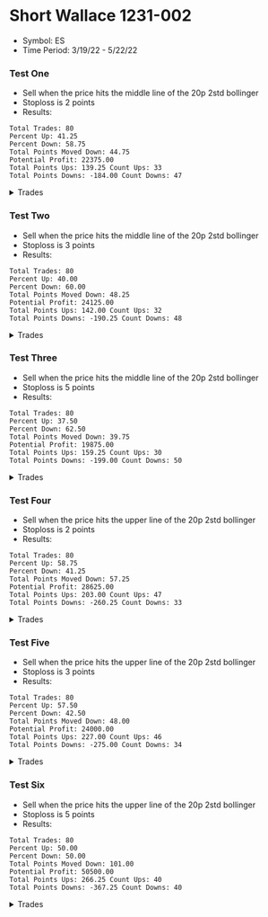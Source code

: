# Short Wallace 1231-002
* Symbol: ES
* Time Period: 3/19/22 - 5/22/22


### Test One
* Sell when the price hits the middle line of the 20p 2std bollinger
* Stoploss is 2 points
* Results:
```
Total Trades: 80
Percent Up: 41.25
Percent Down: 58.75
Total Points Moved Down: 44.75
Potential Profit: 22375.00
Total Points Ups: 139.25 Count Ups: 33
Total Points Downs: -184.00 Count Downs: 47
```

<details><summary>Trades</summary>

<code>In: 2022-03-21 07:44:00		Out: 2022-03-21 07:48:00		Total Move Down: -4.50</code> <br />
<code>In: 2022-03-21 11:26:00		Out: 2022-03-21 11:29:00		Total Move Down: -2.00</code> <br />
<code>In: 2022-03-21 11:49:00		Out: 2022-03-21 11:51:00		Total Move Down: -1.00</code> <br />
<code>In: 2022-03-22 07:23:00		Out: 2022-03-22 07:25:00		Total Move Down: -3.00</code> <br />
<code>In: 2022-03-23 08:24:00		Out: 2022-03-23 08:27:00		Total Move Down: 0.25</code> <br />
<code>In: 2022-03-23 09:05:00		Out: 2022-03-23 09:07:00		Total Move Down: 4.75</code> <br />
<code>In: 2022-03-23 11:52:00		Out: 2022-03-23 11:57:00		Total Move Down: 4.75</code> <br />
<code>In: 2022-03-24 07:38:00		Out: 2022-03-24 07:45:00		Total Move Down: -6.50</code> <br />
<code>In: 2022-03-25 10:22:00		Out: 2022-03-25 10:24:00		Total Move Down: 3.75</code> <br />
<code>In: 2022-03-25 11:34:00		Out: 2022-03-25 11:41:00		Total Move Down: 2.25</code> <br />
<code>In: 2022-03-28 11:13:00		Out: 2022-03-28 11:20:00		Total Move Down: 1.50</code> <br />
<code>In: 2022-03-29 08:52:00		Out: 2022-03-29 08:55:00		Total Move Down: -0.50</code> <br />
<code>In: 2022-03-29 08:53:00		Out: 2022-03-29 08:57:00		Total Move Down: 2.00</code> <br />
<code>In: 2022-03-30 09:42:00		Out: 2022-03-30 09:51:00		Total Move Down: 1.00</code> <br />
<code>In: 2022-03-30 11:06:00		Out: 2022-03-30 11:16:00		Total Move Down: 3.25</code> <br />
<code>In: 2022-03-31 07:38:00		Out: 2022-03-31 07:45:00		Total Move Down: -2.75</code> <br />
<code>In: 2022-03-31 07:39:00		Out: 2022-03-31 07:45:00		Total Move Down: -2.75</code> <br />
<code>In: 2022-03-31 08:45:00		Out: 2022-03-31 08:49:00		Total Move Down: 1.00</code> <br />
<code>In: 2022-03-31 10:54:00		Out: 2022-03-31 10:59:00		Total Move Down: 2.75</code> <br />
<code>In: 2022-03-31 12:05:00		Out: 2022-03-31 12:07:00		Total Move Down: -1.50</code> <br />
<code>In: 2022-04-01 11:08:00		Out: 2022-04-01 11:16:00		Total Move Down: -1.50</code> <br />
<code>In: 2022-04-04 09:34:00		Out: 2022-04-04 09:37:00		Total Move Down: 1.25</code> <br />
<code>In: 2022-04-04 11:57:00		Out: 2022-04-04 12:00:00		Total Move Down: 1.00</code> <br />
<code>In: 2022-04-05 08:37:00		Out: 2022-04-05 08:39:00		Total Move Down: 1.75</code> <br />
<code>In: 2022-04-06 08:26:00		Out: 2022-04-06 08:33:00		Total Move Down: 3.25</code> <br />
<code>In: 2022-04-06 10:26:00		Out: 2022-04-06 10:34:00		Total Move Down: -4.25</code> <br />
<code>In: 2022-04-06 11:06:00		Out: 2022-04-06 11:08:00		Total Move Down: 8.25</code> <br />
<code>In: 2022-04-07 09:13:00		Out: 2022-04-07 09:18:00		Total Move Down: 1.75</code> <br />
<code>In: 2022-04-07 11:29:00		Out: 2022-04-07 11:31:00		Total Move Down: -1.50</code> <br />
<code>In: 2022-04-08 07:11:00		Out: 2022-04-08 07:14:00		Total Move Down: 1.00</code> <br />
<code>In: 2022-04-08 12:20:00		Out: 2022-04-08 12:23:00		Total Move Down: 1.50</code> <br />
<code>In: 2022-04-13 10:15:00		Out: 2022-04-13 10:26:00		Total Move Down: 3.00</code> <br />
<code>In: 2022-04-18 10:14:00		Out: 2022-04-18 10:18:00		Total Move Down: 5.75</code> <br />
<code>In: 2022-04-18 10:59:00		Out: 2022-04-18 11:02:00		Total Move Down: -1.50</code> <br />
<code>In: 2022-04-19 08:18:00		Out: 2022-04-19 08:20:00		Total Move Down: 0.75</code> <br />
<code>In: 2022-04-19 08:27:00		Out: 2022-04-19 08:33:00		Total Move Down: 1.75</code> <br />
<code>In: 2022-04-19 12:03:00		Out: 2022-04-19 12:09:00		Total Move Down: -4.75</code> <br />
<code>In: 2022-04-20 07:58:00		Out: 2022-04-20 08:01:00		Total Move Down: 6.50</code> <br />
<code>In: 2022-04-21 11:39:00		Out: 2022-04-21 11:41:00		Total Move Down: 2.75</code> <br />
<code>In: 2022-04-21 12:27:00		Out: 2022-04-21 12:30:00		Total Move Down: -6.50</code> <br />
<code>In: 2022-04-22 09:28:00		Out: 2022-04-22 09:32:00		Total Move Down: -4.50</code> <br />
<code>In: 2022-04-25 08:28:00		Out: 2022-04-25 08:30:00		Total Move Down: 4.75</code> <br />
<code>In: 2022-04-25 09:28:00		Out: 2022-04-25 09:33:00		Total Move Down: -3.25</code> <br />
<code>In: 2022-04-25 09:53:00		Out: 2022-04-25 09:55:00		Total Move Down: 5.00</code> <br />
<code>In: 2022-04-25 11:12:00		Out: 2022-04-25 11:14:00		Total Move Down: -5.25</code> <br />
<code>In: 2022-04-26 08:25:00		Out: 2022-04-26 08:30:00		Total Move Down: 6.25</code> <br />
<code>In: 2022-04-26 10:02:00		Out: 2022-04-26 10:04:00		Total Move Down: 3.00</code> <br />
<code>In: 2022-04-26 11:18:00		Out: 2022-04-26 11:22:00		Total Move Down: -5.25</code> <br />
<code>In: 2022-04-27 09:46:00		Out: 2022-04-27 09:50:00		Total Move Down: 5.50</code> <br />
<code>In: 2022-04-28 10:42:00		Out: 2022-04-28 10:44:00		Total Move Down: -1.50</code> <br />
<code>In: 2022-04-28 12:26:00		Out: 2022-04-28 12:30:00		Total Move Down: 5.00</code> <br />
<code>In: 2022-04-28 12:27:00		Out: 2022-04-28 12:30:00		Total Move Down: 6.50</code> <br />
<code>In: 2022-04-29 10:06:00		Out: 2022-04-29 10:08:00		Total Move Down: 2.75</code> <br />
<code>In: 2022-05-02 08:39:00		Out: 2022-05-02 08:41:00		Total Move Down: -0.00</code> <br />
<code>In: 2022-05-03 08:36:00		Out: 2022-05-03 08:38:00		Total Move Down: 4.50</code> <br />
<code>In: 2022-05-03 10:04:00		Out: 2022-05-03 10:09:00		Total Move Down: -5.00</code> <br />
<code>In: 2022-05-03 11:39:00		Out: 2022-05-03 11:41:00		Total Move Down: 8.75</code> <br />
<code>In: 2022-05-03 11:40:00		Out: 2022-05-03 11:42:00		Total Move Down: 4.00</code> <br />
<code>In: 2022-05-05 08:35:00		Out: 2022-05-05 08:37:00		Total Move Down: -8.50</code> <br />
<code>In: 2022-05-05 11:22:00		Out: 2022-05-05 11:24:00		Total Move Down: 15.25</code> <br />
<code>In: 2022-05-05 11:53:00		Out: 2022-05-05 11:57:00		Total Move Down: 2.00</code> <br />
<code>In: 2022-05-09 10:33:00		Out: 2022-05-09 10:35:00		Total Move Down: 6.25</code> <br />
<code>In: 2022-05-09 11:21:00		Out: 2022-05-09 11:23:00		Total Move Down: 5.00</code> <br />
<code>In: 2022-05-09 11:50:00		Out: 2022-05-09 11:52:00		Total Move Down: -9.00</code> <br />
<code>In: 2022-05-10 08:42:00		Out: 2022-05-10 08:47:00		Total Move Down: 7.25</code> <br />
<code>In: 2022-05-10 08:43:00		Out: 2022-05-10 08:45:00		Total Move Down: 1.75</code> <br />
<code>In: 2022-05-10 11:47:00		Out: 2022-05-10 11:49:00		Total Move Down: -8.50</code> <br />
<code>In: 2022-05-11 11:07:00		Out: 2022-05-11 11:10:00		Total Move Down: 5.00</code> <br />
<code>In: 2022-05-11 11:21:00		Out: 2022-05-11 11:23:00		Total Move Down: -13.00</code> <br />
<code>In: 2022-05-11 11:28:00		Out: 2022-05-11 11:35:00		Total Move Down: -8.25</code> <br />
<code>In: 2022-05-11 11:47:00		Out: 2022-05-11 11:50:00		Total Move Down: 6.25</code> <br />
<code>In: 2022-05-12 12:07:00		Out: 2022-05-12 12:09:00		Total Move Down: -0.25</code> <br />
<code>In: 2022-05-16 07:15:00		Out: 2022-05-16 07:17:00		Total Move Down: -3.25</code> <br />
<code>In: 2022-05-16 08:42:00		Out: 2022-05-16 08:44:00		Total Move Down: -11.50</code> <br />
<code>In: 2022-05-16 09:38:00		Out: 2022-05-16 09:40:00		Total Move Down: 0.75</code> <br />
<code>In: 2022-05-17 09:49:00		Out: 2022-05-17 09:54:00		Total Move Down: 2.00</code> <br />
<code>In: 2022-05-17 11:11:00		Out: 2022-05-17 11:13:00		Total Move Down: 9.00</code> <br />
<code>In: 2022-05-17 12:24:00		Out: 2022-05-17 12:26:00		Total Move Down: -0.25</code> <br />
<code>In: 2022-05-19 07:58:00		Out: 2022-05-19 08:01:00		Total Move Down: -4.00</code> <br />
<code>In: 2022-05-19 11:41:00		Out: 2022-05-19 11:43:00		Total Move Down: -3.50</code> <br />


</details>

### Test Two
* Sell when the price hits the middle line of the 20p 2std bollinger
* Stoploss is 3 points
* Results:
```
Total Trades: 80
Percent Up: 40.00
Percent Down: 60.00
Total Points Moved Down: 48.25
Potential Profit: 24125.00
Total Points Ups: 142.00 Count Ups: 32
Total Points Downs: -190.25 Count Downs: 48
```

<details><summary>Trades</summary>

<code>In: 2022-03-21 07:44:00		Out: 2022-03-21 07:48:00		Total Move Down: -4.50</code> <br />
<code>In: 2022-03-21 11:26:00		Out: 2022-03-21 11:43:00		Total Move Down: -0.00</code> <br />
<code>In: 2022-03-21 11:49:00		Out: 2022-03-21 11:51:00		Total Move Down: -1.00</code> <br />
<code>In: 2022-03-22 07:23:00		Out: 2022-03-22 07:26:00		Total Move Down: -4.25</code> <br />
<code>In: 2022-03-23 08:24:00		Out: 2022-03-23 08:33:00		Total Move Down: 1.75</code> <br />
<code>In: 2022-03-23 09:05:00		Out: 2022-03-23 09:07:00		Total Move Down: 4.75</code> <br />
<code>In: 2022-03-23 11:52:00		Out: 2022-03-23 11:57:00		Total Move Down: 4.75</code> <br />
<code>In: 2022-03-24 07:38:00		Out: 2022-03-24 07:45:00		Total Move Down: -6.50</code> <br />
<code>In: 2022-03-25 10:22:00		Out: 2022-03-25 10:24:00		Total Move Down: 3.75</code> <br />
<code>In: 2022-03-25 11:34:00		Out: 2022-03-25 11:41:00		Total Move Down: 2.25</code> <br />
<code>In: 2022-03-28 11:13:00		Out: 2022-03-28 11:20:00		Total Move Down: 1.50</code> <br />
<code>In: 2022-03-29 08:52:00		Out: 2022-03-29 08:57:00		Total Move Down: 0.75</code> <br />
<code>In: 2022-03-29 08:53:00		Out: 2022-03-29 08:57:00		Total Move Down: 2.00</code> <br />
<code>In: 2022-03-30 09:42:00		Out: 2022-03-30 09:51:00		Total Move Down: 1.00</code> <br />
<code>In: 2022-03-30 11:06:00		Out: 2022-03-30 11:16:00		Total Move Down: 3.25</code> <br />
<code>In: 2022-03-31 07:38:00		Out: 2022-03-31 07:47:00		Total Move Down: -5.50</code> <br />
<code>In: 2022-03-31 07:39:00		Out: 2022-03-31 07:47:00		Total Move Down: -5.50</code> <br />
<code>In: 2022-03-31 08:45:00		Out: 2022-03-31 08:49:00		Total Move Down: 1.00</code> <br />
<code>In: 2022-03-31 10:54:00		Out: 2022-03-31 10:59:00		Total Move Down: 2.75</code> <br />
<code>In: 2022-03-31 12:05:00		Out: 2022-03-31 12:07:00		Total Move Down: -1.50</code> <br />
<code>In: 2022-04-01 11:08:00		Out: 2022-04-01 11:16:00		Total Move Down: -1.50</code> <br />
<code>In: 2022-04-04 09:34:00		Out: 2022-04-04 09:37:00		Total Move Down: 1.25</code> <br />
<code>In: 2022-04-04 11:57:00		Out: 2022-04-04 12:00:00		Total Move Down: 1.00</code> <br />
<code>In: 2022-04-05 08:37:00		Out: 2022-04-05 08:39:00		Total Move Down: 1.75</code> <br />
<code>In: 2022-04-06 08:26:00		Out: 2022-04-06 08:33:00		Total Move Down: 3.25</code> <br />
<code>In: 2022-04-06 10:26:00		Out: 2022-04-06 10:34:00		Total Move Down: -4.25</code> <br />
<code>In: 2022-04-06 11:06:00		Out: 2022-04-06 11:08:00		Total Move Down: 8.25</code> <br />
<code>In: 2022-04-07 09:13:00		Out: 2022-04-07 09:18:00		Total Move Down: 1.75</code> <br />
<code>In: 2022-04-07 11:29:00		Out: 2022-04-07 11:31:00		Total Move Down: -1.50</code> <br />
<code>In: 2022-04-08 07:11:00		Out: 2022-04-08 07:14:00		Total Move Down: 1.00</code> <br />
<code>In: 2022-04-08 12:20:00		Out: 2022-04-08 12:23:00		Total Move Down: 1.50</code> <br />
<code>In: 2022-04-13 10:15:00		Out: 2022-04-13 10:26:00		Total Move Down: 3.00</code> <br />
<code>In: 2022-04-18 10:14:00		Out: 2022-04-18 10:18:00		Total Move Down: 5.75</code> <br />
<code>In: 2022-04-18 10:59:00		Out: 2022-04-18 11:02:00		Total Move Down: -1.50</code> <br />
<code>In: 2022-04-19 08:18:00		Out: 2022-04-19 08:20:00		Total Move Down: 0.75</code> <br />
<code>In: 2022-04-19 08:27:00		Out: 2022-04-19 08:33:00		Total Move Down: 1.75</code> <br />
<code>In: 2022-04-19 12:03:00		Out: 2022-04-19 12:09:00		Total Move Down: -4.75</code> <br />
<code>In: 2022-04-20 07:58:00		Out: 2022-04-20 08:01:00		Total Move Down: 6.50</code> <br />
<code>In: 2022-04-21 11:39:00		Out: 2022-04-21 11:41:00		Total Move Down: 2.75</code> <br />
<code>In: 2022-04-21 12:27:00		Out: 2022-04-21 12:30:00		Total Move Down: -6.50</code> <br />
<code>In: 2022-04-22 09:28:00		Out: 2022-04-22 09:32:00		Total Move Down: -4.50</code> <br />
<code>In: 2022-04-25 08:28:00		Out: 2022-04-25 08:30:00		Total Move Down: 4.75</code> <br />
<code>In: 2022-04-25 09:28:00		Out: 2022-04-25 09:33:00		Total Move Down: -3.25</code> <br />
<code>In: 2022-04-25 09:53:00		Out: 2022-04-25 09:55:00		Total Move Down: 5.00</code> <br />
<code>In: 2022-04-25 11:12:00		Out: 2022-04-25 11:14:00		Total Move Down: -5.25</code> <br />
<code>In: 2022-04-26 08:25:00		Out: 2022-04-26 08:30:00		Total Move Down: 6.25</code> <br />
<code>In: 2022-04-26 10:02:00		Out: 2022-04-26 10:04:00		Total Move Down: 3.00</code> <br />
<code>In: 2022-04-26 11:18:00		Out: 2022-04-26 11:22:00		Total Move Down: -5.25</code> <br />
<code>In: 2022-04-27 09:46:00		Out: 2022-04-27 09:50:00		Total Move Down: 5.50</code> <br />
<code>In: 2022-04-28 10:42:00		Out: 2022-04-28 10:44:00		Total Move Down: -1.50</code> <br />
<code>In: 2022-04-28 12:26:00		Out: 2022-04-28 12:30:00		Total Move Down: 5.00</code> <br />
<code>In: 2022-04-28 12:27:00		Out: 2022-04-28 12:30:00		Total Move Down: 6.50</code> <br />
<code>In: 2022-04-29 10:06:00		Out: 2022-04-29 10:08:00		Total Move Down: 2.75</code> <br />
<code>In: 2022-05-02 08:39:00		Out: 2022-05-02 08:41:00		Total Move Down: -0.00</code> <br />
<code>In: 2022-05-03 08:36:00		Out: 2022-05-03 08:38:00		Total Move Down: 4.50</code> <br />
<code>In: 2022-05-03 10:04:00		Out: 2022-05-03 10:09:00		Total Move Down: -5.00</code> <br />
<code>In: 2022-05-03 11:39:00		Out: 2022-05-03 11:41:00		Total Move Down: 8.75</code> <br />
<code>In: 2022-05-03 11:40:00		Out: 2022-05-03 11:42:00		Total Move Down: 4.00</code> <br />
<code>In: 2022-05-05 08:35:00		Out: 2022-05-05 08:37:00		Total Move Down: -8.50</code> <br />
<code>In: 2022-05-05 11:22:00		Out: 2022-05-05 11:24:00		Total Move Down: 15.25</code> <br />
<code>In: 2022-05-05 11:53:00		Out: 2022-05-05 11:57:00		Total Move Down: 2.00</code> <br />
<code>In: 2022-05-09 10:33:00		Out: 2022-05-09 10:35:00		Total Move Down: 6.25</code> <br />
<code>In: 2022-05-09 11:21:00		Out: 2022-05-09 11:23:00		Total Move Down: 5.00</code> <br />
<code>In: 2022-05-09 11:50:00		Out: 2022-05-09 11:52:00		Total Move Down: -9.00</code> <br />
<code>In: 2022-05-10 08:42:00		Out: 2022-05-10 08:47:00		Total Move Down: 7.25</code> <br />
<code>In: 2022-05-10 08:43:00		Out: 2022-05-10 08:47:00		Total Move Down: 5.75</code> <br />
<code>In: 2022-05-10 11:47:00		Out: 2022-05-10 11:49:00		Total Move Down: -8.50</code> <br />
<code>In: 2022-05-11 11:07:00		Out: 2022-05-11 11:10:00		Total Move Down: 5.00</code> <br />
<code>In: 2022-05-11 11:21:00		Out: 2022-05-11 11:23:00		Total Move Down: -13.00</code> <br />
<code>In: 2022-05-11 11:28:00		Out: 2022-05-11 11:35:00		Total Move Down: -8.25</code> <br />
<code>In: 2022-05-11 11:47:00		Out: 2022-05-11 11:50:00		Total Move Down: 6.25</code> <br />
<code>In: 2022-05-12 12:07:00		Out: 2022-05-12 12:09:00		Total Move Down: -0.25</code> <br />
<code>In: 2022-05-16 07:15:00		Out: 2022-05-16 07:18:00		Total Move Down: -1.50</code> <br />
<code>In: 2022-05-16 08:42:00		Out: 2022-05-16 08:45:00		Total Move Down: -10.00</code> <br />
<code>In: 2022-05-16 09:38:00		Out: 2022-05-16 09:40:00		Total Move Down: 0.75</code> <br />
<code>In: 2022-05-17 09:49:00		Out: 2022-05-17 09:54:00		Total Move Down: 2.00</code> <br />
<code>In: 2022-05-17 11:11:00		Out: 2022-05-17 11:13:00		Total Move Down: 9.00</code> <br />
<code>In: 2022-05-17 12:24:00		Out: 2022-05-17 12:31:00		Total Move Down: -2.50</code> <br />
<code>In: 2022-05-19 07:58:00		Out: 2022-05-19 08:02:00		Total Move Down: -3.50</code> <br />
<code>In: 2022-05-19 11:41:00		Out: 2022-05-19 11:43:00		Total Move Down: -3.50</code> <br />


</details>

### Test Three
* Sell when the price hits the middle line of the 20p 2std bollinger
* Stoploss is 5 points
* Results:
```
Total Trades: 80
Percent Up: 37.50
Percent Down: 62.50
Total Points Moved Down: 39.75
Potential Profit: 19875.00
Total Points Ups: 159.25 Count Ups: 30
Total Points Downs: -199.00 Count Downs: 50
```

<details><summary>Trades</summary>

<code>In: 2022-03-21 07:44:00		Out: 2022-03-21 07:51:00		Total Move Down: -5.50</code> <br />
<code>In: 2022-03-21 11:26:00		Out: 2022-03-21 11:43:00		Total Move Down: -0.00</code> <br />
<code>In: 2022-03-21 11:49:00		Out: 2022-03-21 11:51:00		Total Move Down: -1.00</code> <br />
<code>In: 2022-03-22 07:23:00		Out: 2022-03-22 07:31:00		Total Move Down: -6.25</code> <br />
<code>In: 2022-03-23 08:24:00		Out: 2022-03-23 08:33:00		Total Move Down: 1.75</code> <br />
<code>In: 2022-03-23 09:05:00		Out: 2022-03-23 09:07:00		Total Move Down: 4.75</code> <br />
<code>In: 2022-03-23 11:52:00		Out: 2022-03-23 11:57:00		Total Move Down: 4.75</code> <br />
<code>In: 2022-03-24 07:38:00		Out: 2022-03-24 07:46:00		Total Move Down: -6.25</code> <br />
<code>In: 2022-03-25 10:22:00		Out: 2022-03-25 10:24:00		Total Move Down: 3.75</code> <br />
<code>In: 2022-03-25 11:34:00		Out: 2022-03-25 11:41:00		Total Move Down: 2.25</code> <br />
<code>In: 2022-03-28 11:13:00		Out: 2022-03-28 11:20:00		Total Move Down: 1.50</code> <br />
<code>In: 2022-03-29 08:52:00		Out: 2022-03-29 08:57:00		Total Move Down: 0.75</code> <br />
<code>In: 2022-03-29 08:53:00		Out: 2022-03-29 08:57:00		Total Move Down: 2.00</code> <br />
<code>In: 2022-03-30 09:42:00		Out: 2022-03-30 09:51:00		Total Move Down: 1.00</code> <br />
<code>In: 2022-03-30 11:06:00		Out: 2022-03-30 11:16:00		Total Move Down: 3.25</code> <br />
<code>In: 2022-03-31 07:38:00		Out: 2022-03-31 07:47:00		Total Move Down: -5.50</code> <br />
<code>In: 2022-03-31 07:39:00		Out: 2022-03-31 07:47:00		Total Move Down: -5.50</code> <br />
<code>In: 2022-03-31 08:45:00		Out: 2022-03-31 08:49:00		Total Move Down: 1.00</code> <br />
<code>In: 2022-03-31 10:54:00		Out: 2022-03-31 10:59:00		Total Move Down: 2.75</code> <br />
<code>In: 2022-03-31 12:05:00		Out: 2022-03-31 12:12:00		Total Move Down: 1.75</code> <br />
<code>In: 2022-04-01 11:08:00		Out: 2022-04-01 11:29:00		Total Move Down: -7.00</code> <br />
<code>In: 2022-04-04 09:34:00		Out: 2022-04-04 09:37:00		Total Move Down: 1.25</code> <br />
<code>In: 2022-04-04 11:57:00		Out: 2022-04-04 12:00:00		Total Move Down: 1.00</code> <br />
<code>In: 2022-04-05 08:37:00		Out: 2022-04-05 08:39:00		Total Move Down: 1.75</code> <br />
<code>In: 2022-04-06 08:26:00		Out: 2022-04-06 08:33:00		Total Move Down: 3.25</code> <br />
<code>In: 2022-04-06 10:26:00		Out: 2022-04-06 10:34:00		Total Move Down: -4.25</code> <br />
<code>In: 2022-04-06 11:06:00		Out: 2022-04-06 11:08:00		Total Move Down: 8.25</code> <br />
<code>In: 2022-04-07 09:13:00		Out: 2022-04-07 09:18:00		Total Move Down: 1.75</code> <br />
<code>In: 2022-04-07 11:29:00		Out: 2022-04-07 11:31:00		Total Move Down: -1.50</code> <br />
<code>In: 2022-04-08 07:11:00		Out: 2022-04-08 07:14:00		Total Move Down: 1.00</code> <br />
<code>In: 2022-04-08 12:20:00		Out: 2022-04-08 12:23:00		Total Move Down: 1.50</code> <br />
<code>In: 2022-04-13 10:15:00		Out: 2022-04-13 10:26:00		Total Move Down: 3.00</code> <br />
<code>In: 2022-04-18 10:14:00		Out: 2022-04-18 10:18:00		Total Move Down: 5.75</code> <br />
<code>In: 2022-04-18 10:59:00		Out: 2022-04-18 11:04:00		Total Move Down: -0.75</code> <br />
<code>In: 2022-04-19 08:18:00		Out: 2022-04-19 08:20:00		Total Move Down: 0.75</code> <br />
<code>In: 2022-04-19 08:27:00		Out: 2022-04-19 08:33:00		Total Move Down: 1.75</code> <br />
<code>In: 2022-04-19 12:03:00		Out: 2022-04-19 12:12:00		Total Move Down: -9.50</code> <br />
<code>In: 2022-04-20 07:58:00		Out: 2022-04-20 08:01:00		Total Move Down: 6.50</code> <br />
<code>In: 2022-04-21 11:39:00		Out: 2022-04-21 11:41:00		Total Move Down: 2.75</code> <br />
<code>In: 2022-04-21 12:27:00		Out: 2022-04-21 12:30:00		Total Move Down: -6.50</code> <br />
<code>In: 2022-04-22 09:28:00		Out: 2022-04-22 09:34:00		Total Move Down: -5.00</code> <br />
<code>In: 2022-04-25 08:28:00		Out: 2022-04-25 08:30:00		Total Move Down: 4.75</code> <br />
<code>In: 2022-04-25 09:28:00		Out: 2022-04-25 09:33:00		Total Move Down: -3.25</code> <br />
<code>In: 2022-04-25 09:53:00		Out: 2022-04-25 09:55:00		Total Move Down: 5.00</code> <br />
<code>In: 2022-04-25 11:12:00		Out: 2022-04-25 11:15:00		Total Move Down: -11.25</code> <br />
<code>In: 2022-04-26 08:25:00		Out: 2022-04-26 08:30:00		Total Move Down: 6.25</code> <br />
<code>In: 2022-04-26 10:02:00		Out: 2022-04-26 10:04:00		Total Move Down: 3.00</code> <br />
<code>In: 2022-04-26 11:18:00		Out: 2022-04-26 11:22:00		Total Move Down: -5.25</code> <br />
<code>In: 2022-04-27 09:46:00		Out: 2022-04-27 09:50:00		Total Move Down: 5.50</code> <br />
<code>In: 2022-04-28 10:42:00		Out: 2022-04-28 10:44:00		Total Move Down: -1.50</code> <br />
<code>In: 2022-04-28 12:26:00		Out: 2022-04-28 12:30:00		Total Move Down: 5.00</code> <br />
<code>In: 2022-04-28 12:27:00		Out: 2022-04-28 12:30:00		Total Move Down: 6.50</code> <br />
<code>In: 2022-04-29 10:06:00		Out: 2022-04-29 10:08:00		Total Move Down: 2.75</code> <br />
<code>In: 2022-05-02 08:39:00		Out: 2022-05-02 08:41:00		Total Move Down: -0.00</code> <br />
<code>In: 2022-05-03 08:36:00		Out: 2022-05-03 08:38:00		Total Move Down: 4.50</code> <br />
<code>In: 2022-05-03 10:04:00		Out: 2022-05-03 10:10:00		Total Move Down: -3.75</code> <br />
<code>In: 2022-05-03 11:39:00		Out: 2022-05-03 11:41:00		Total Move Down: 8.75</code> <br />
<code>In: 2022-05-03 11:40:00		Out: 2022-05-03 11:42:00		Total Move Down: 4.00</code> <br />
<code>In: 2022-05-05 08:35:00		Out: 2022-05-05 08:37:00		Total Move Down: -8.50</code> <br />
<code>In: 2022-05-05 11:22:00		Out: 2022-05-05 11:24:00		Total Move Down: 15.25</code> <br />
<code>In: 2022-05-05 11:53:00		Out: 2022-05-05 11:57:00		Total Move Down: 2.00</code> <br />
<code>In: 2022-05-09 10:33:00		Out: 2022-05-09 10:35:00		Total Move Down: 6.25</code> <br />
<code>In: 2022-05-09 11:21:00		Out: 2022-05-09 11:23:00		Total Move Down: 5.00</code> <br />
<code>In: 2022-05-09 11:50:00		Out: 2022-05-09 11:52:00		Total Move Down: -9.00</code> <br />
<code>In: 2022-05-10 08:42:00		Out: 2022-05-10 08:47:00		Total Move Down: 7.25</code> <br />
<code>In: 2022-05-10 08:43:00		Out: 2022-05-10 08:47:00		Total Move Down: 5.75</code> <br />
<code>In: 2022-05-10 11:47:00		Out: 2022-05-10 11:49:00		Total Move Down: -8.50</code> <br />
<code>In: 2022-05-11 11:07:00		Out: 2022-05-11 11:10:00		Total Move Down: 5.00</code> <br />
<code>In: 2022-05-11 11:21:00		Out: 2022-05-11 11:23:00		Total Move Down: -13.00</code> <br />
<code>In: 2022-05-11 11:28:00		Out: 2022-05-11 11:35:00		Total Move Down: -8.25</code> <br />
<code>In: 2022-05-11 11:47:00		Out: 2022-05-11 11:50:00		Total Move Down: 6.25</code> <br />
<code>In: 2022-05-12 12:07:00		Out: 2022-05-12 12:09:00		Total Move Down: -0.25</code> <br />
<code>In: 2022-05-16 07:15:00		Out: 2022-05-16 07:23:00		Total Move Down: -6.25</code> <br />
<code>In: 2022-05-16 08:42:00		Out: 2022-05-16 08:45:00		Total Move Down: -10.00</code> <br />
<code>In: 2022-05-16 09:38:00		Out: 2022-05-16 09:40:00		Total Move Down: 0.75</code> <br />
<code>In: 2022-05-17 09:49:00		Out: 2022-05-17 09:54:00		Total Move Down: 2.00</code> <br />
<code>In: 2022-05-17 11:11:00		Out: 2022-05-17 11:13:00		Total Move Down: 9.00</code> <br />
<code>In: 2022-05-17 12:24:00		Out: 2022-05-17 12:31:00		Total Move Down: -2.50</code> <br />
<code>In: 2022-05-19 07:58:00		Out: 2022-05-19 08:06:00		Total Move Down: 7.00</code> <br />
<code>In: 2022-05-19 11:41:00		Out: 2022-05-19 11:43:00		Total Move Down: -3.50</code> <br />


</details>

### Test Four
* Sell when the price hits the upper line of the 20p 2std bollinger
* Stoploss is 2 points
* Results:
```
Total Trades: 80
Percent Up: 58.75
Percent Down: 41.25
Total Points Moved Down: 57.25
Potential Profit: 28625.00
Total Points Ups: 203.00 Count Ups: 47
Total Points Downs: -260.25 Count Downs: 33
```

<details><summary>Trades</summary>

<code>In: 2022-03-21 07:44:00		Out: 2022-03-21 07:48:00		Total Move Down: -4.50</code> <br />
<code>In: 2022-03-21 11:26:00		Out: 2022-03-21 11:29:00		Total Move Down: -2.00</code> <br />
<code>In: 2022-03-21 11:49:00		Out: 2022-03-21 11:56:00		Total Move Down: 6.25</code> <br />
<code>In: 2022-03-22 07:23:00		Out: 2022-03-22 07:25:00		Total Move Down: -3.00</code> <br />
<code>In: 2022-03-23 08:24:00		Out: 2022-03-23 08:27:00		Total Move Down: 0.25</code> <br />
<code>In: 2022-03-23 09:05:00		Out: 2022-03-23 09:08:00		Total Move Down: 5.25</code> <br />
<code>In: 2022-03-23 11:52:00		Out: 2022-03-23 12:00:00		Total Move Down: 5.25</code> <br />
<code>In: 2022-03-24 07:38:00		Out: 2022-03-24 07:45:00		Total Move Down: -6.50</code> <br />
<code>In: 2022-03-25 10:22:00		Out: 2022-03-25 10:35:00		Total Move Down: -1.25</code> <br />
<code>In: 2022-03-25 11:34:00		Out: 2022-03-25 11:54:00		Total Move Down: -2.50</code> <br />
<code>In: 2022-03-28 11:13:00		Out: 2022-03-28 11:27:00		Total Move Down: -1.75</code> <br />
<code>In: 2022-03-29 08:52:00		Out: 2022-03-29 08:55:00		Total Move Down: -0.50</code> <br />
<code>In: 2022-03-29 08:53:00		Out: 2022-03-29 09:03:00		Total Move Down: 5.75</code> <br />
<code>In: 2022-03-30 09:42:00		Out: 2022-03-30 10:02:00		Total Move Down: 2.00</code> <br />
<code>In: 2022-03-30 11:06:00		Out: 2022-03-30 11:43:00		Total Move Down: 8.25</code> <br />
<code>In: 2022-03-31 07:38:00		Out: 2022-03-31 07:45:00		Total Move Down: -2.75</code> <br />
<code>In: 2022-03-31 07:39:00		Out: 2022-03-31 07:45:00		Total Move Down: -2.75</code> <br />
<code>In: 2022-03-31 08:45:00		Out: 2022-03-31 09:01:00		Total Move Down: -0.25</code> <br />
<code>In: 2022-03-31 10:54:00		Out: 2022-03-31 11:01:00		Total Move Down: 5.00</code> <br />
<code>In: 2022-03-31 12:05:00		Out: 2022-03-31 12:07:00		Total Move Down: -1.50</code> <br />
<code>In: 2022-04-01 11:08:00		Out: 2022-04-01 11:16:00		Total Move Down: -1.50</code> <br />
<code>In: 2022-04-04 09:34:00		Out: 2022-04-04 09:39:00		Total Move Down: 4.00</code> <br />
<code>In: 2022-04-04 11:57:00		Out: 2022-04-04 12:14:00		Total Move Down: 0.25</code> <br />
<code>In: 2022-04-05 08:37:00		Out: 2022-04-05 08:40:00		Total Move Down: 1.75</code> <br />
<code>In: 2022-04-06 08:26:00		Out: 2022-04-06 08:48:00		Total Move Down: -5.75</code> <br />
<code>In: 2022-04-06 10:26:00		Out: 2022-04-06 10:34:00		Total Move Down: -4.25</code> <br />
<code>In: 2022-04-06 11:06:00		Out: 2022-04-06 11:10:00		Total Move Down: 14.25</code> <br />
<code>In: 2022-04-07 09:13:00		Out: 2022-04-07 09:29:00		Total Move Down: 3.50</code> <br />
<code>In: 2022-04-07 11:29:00		Out: 2022-04-07 11:40:00		Total Move Down: -0.75</code> <br />
<code>In: 2022-04-08 07:11:00		Out: 2022-04-08 07:25:00		Total Move Down: -1.25</code> <br />
<code>In: 2022-04-08 12:20:00		Out: 2022-04-08 12:31:00		Total Move Down: 0.25</code> <br />
<code>In: 2022-04-13 10:15:00		Out: 2022-04-13 10:34:00		Total Move Down: 6.00</code> <br />
<code>In: 2022-04-18 10:14:00		Out: 2022-04-18 10:32:00		Total Move Down: -10.00</code> <br />
<code>In: 2022-04-18 10:59:00		Out: 2022-04-18 11:02:00		Total Move Down: -1.50</code> <br />
<code>In: 2022-04-19 08:18:00		Out: 2022-04-19 08:24:00		Total Move Down: -5.25</code> <br />
<code>In: 2022-04-19 08:27:00		Out: 2022-04-19 08:40:00		Total Move Down: -2.25</code> <br />
<code>In: 2022-04-19 12:03:00		Out: 2022-04-19 12:09:00		Total Move Down: -4.75</code> <br />
<code>In: 2022-04-20 07:58:00		Out: 2022-04-20 08:02:00		Total Move Down: 7.00</code> <br />
<code>In: 2022-04-21 11:39:00		Out: 2022-04-21 11:45:00		Total Move Down: 9.75</code> <br />
<code>In: 2022-04-21 12:27:00		Out: 2022-04-21 12:30:00		Total Move Down: -6.50</code> <br />
<code>In: 2022-04-22 09:28:00		Out: 2022-04-22 09:32:00		Total Move Down: -4.50</code> <br />
<code>In: 2022-04-25 08:28:00		Out: 2022-04-25 08:36:00		Total Move Down: -3.75</code> <br />
<code>In: 2022-04-25 09:28:00		Out: 2022-04-25 09:33:00		Total Move Down: -3.25</code> <br />
<code>In: 2022-04-25 09:53:00		Out: 2022-04-25 10:02:00		Total Move Down: 13.25</code> <br />
<code>In: 2022-04-25 11:12:00		Out: 2022-04-25 11:14:00		Total Move Down: -5.25</code> <br />
<code>In: 2022-04-26 08:25:00		Out: 2022-04-26 08:36:00		Total Move Down: 13.25</code> <br />
<code>In: 2022-04-26 10:02:00		Out: 2022-04-26 11:43:00		Total Move Down: 10.75</code> <br />
<code>In: 2022-04-26 11:18:00		Out: 2022-04-26 11:22:00		Total Move Down: -5.25</code> <br />
<code>In: 2022-04-27 09:46:00		Out: 2022-04-27 10:01:00		Total Move Down: 16.75</code> <br />
<code>In: 2022-04-28 10:42:00		Out: 2022-04-28 10:48:00		Total Move Down: -5.25</code> <br />
<code>In: 2022-04-28 12:26:00		Out: 2022-04-28 12:34:00		Total Move Down: 9.25</code> <br />
<code>In: 2022-04-28 12:27:00		Out: 2022-04-28 12:34:00		Total Move Down: 10.75</code> <br />
<code>In: 2022-04-29 10:06:00		Out: 2022-04-29 10:16:00		Total Move Down: -1.25</code> <br />
<code>In: 2022-05-02 08:39:00		Out: 2022-05-02 08:44:00		Total Move Down: -2.75</code> <br />
<code>In: 2022-05-03 08:36:00		Out: 2022-05-03 09:03:00		Total Move Down: -3.25</code> <br />
<code>In: 2022-05-03 10:04:00		Out: 2022-05-03 10:09:00		Total Move Down: -5.00</code> <br />
<code>In: 2022-05-03 11:39:00		Out: 2022-05-03 11:45:00		Total Move Down: -1.25</code> <br />
<code>In: 2022-05-03 11:40:00		Out: 2022-05-03 11:45:00		Total Move Down: -7.75</code> <br />
<code>In: 2022-05-05 08:35:00		Out: 2022-05-05 08:37:00		Total Move Down: -8.50</code> <br />
<code>In: 2022-05-05 11:22:00		Out: 2022-05-05 12:07:00		Total Move Down: 35.75</code> <br />
<code>In: 2022-05-05 11:53:00		Out: 2022-05-05 12:07:00		Total Move Down: 18.50</code> <br />
<code>In: 2022-05-09 10:33:00		Out: 2022-05-09 10:42:00		Total Move Down: -3.00</code> <br />
<code>In: 2022-05-09 11:21:00		Out: 2022-05-09 11:33:00		Total Move Down: 13.75</code> <br />
<code>In: 2022-05-09 11:50:00		Out: 2022-05-09 11:52:00		Total Move Down: -9.00</code> <br />
<code>In: 2022-05-10 08:42:00		Out: 2022-05-10 09:05:00		Total Move Down: 1.75</code> <br />
<code>In: 2022-05-10 08:43:00		Out: 2022-05-10 08:45:00		Total Move Down: 1.75</code> <br />
<code>In: 2022-05-10 11:47:00		Out: 2022-05-10 11:49:00		Total Move Down: -8.50</code> <br />
<code>In: 2022-05-11 11:07:00		Out: 2022-05-11 11:15:00		Total Move Down: 0.75</code> <br />
<code>In: 2022-05-11 11:21:00		Out: 2022-05-11 11:23:00		Total Move Down: -13.00</code> <br />
<code>In: 2022-05-11 11:28:00		Out: 2022-05-11 11:35:00		Total Move Down: -8.25</code> <br />
<code>In: 2022-05-11 11:47:00		Out: 2022-05-11 11:54:00		Total Move Down: 11.25</code> <br />
<code>In: 2022-05-12 12:07:00		Out: 2022-05-12 12:16:00		Total Move Down: -3.25</code> <br />
<code>In: 2022-05-16 07:15:00		Out: 2022-05-16 07:17:00		Total Move Down: -3.25</code> <br />
<code>In: 2022-05-16 08:42:00		Out: 2022-05-16 08:44:00		Total Move Down: -11.50</code> <br />
<code>In: 2022-05-16 09:38:00		Out: 2022-05-16 09:40:00		Total Move Down: 0.75</code> <br />
<code>In: 2022-05-17 09:49:00		Out: 2022-05-17 10:02:00		Total Move Down: 8.50</code> <br />
<code>In: 2022-05-17 11:11:00		Out: 2022-05-17 11:14:00		Total Move Down: 8.75</code> <br />
<code>In: 2022-05-17 12:24:00		Out: 2022-05-17 12:26:00		Total Move Down: -0.25</code> <br />
<code>In: 2022-05-19 07:58:00		Out: 2022-05-19 08:01:00		Total Move Down: -4.00</code> <br />
<code>In: 2022-05-19 11:41:00		Out: 2022-05-19 11:44:00		Total Move Down: -9.00</code> <br />


</details>

### Test Five
* Sell when the price hits the upper line of the 20p 2std bollinger
* Stoploss is 3 points
* Results:
```
Total Trades: 80
Percent Up: 57.50
Percent Down: 42.50
Total Points Moved Down: 48.00
Potential Profit: 24000.00
Total Points Ups: 227.00 Count Ups: 46
Total Points Downs: -275.00 Count Downs: 34
```

<details><summary>Trades</summary>

<code>In: 2022-03-21 07:44:00		Out: 2022-03-21 07:48:00		Total Move Down: -4.50</code> <br />
<code>In: 2022-03-21 11:26:00		Out: 2022-03-21 11:46:00		Total Move Down: -5.50</code> <br />
<code>In: 2022-03-21 11:49:00		Out: 2022-03-21 11:56:00		Total Move Down: 6.25</code> <br />
<code>In: 2022-03-22 07:23:00		Out: 2022-03-22 07:26:00		Total Move Down: -4.25</code> <br />
<code>In: 2022-03-23 08:24:00		Out: 2022-03-23 08:43:00		Total Move Down: 4.50</code> <br />
<code>In: 2022-03-23 09:05:00		Out: 2022-03-23 09:08:00		Total Move Down: 5.25</code> <br />
<code>In: 2022-03-23 11:52:00		Out: 2022-03-23 12:00:00		Total Move Down: 5.25</code> <br />
<code>In: 2022-03-24 07:38:00		Out: 2022-03-24 07:45:00		Total Move Down: -6.50</code> <br />
<code>In: 2022-03-25 10:22:00		Out: 2022-03-25 10:38:00		Total Move Down: -2.25</code> <br />
<code>In: 2022-03-25 11:34:00		Out: 2022-03-25 11:56:00		Total Move Down: -1.00</code> <br />
<code>In: 2022-03-28 11:13:00		Out: 2022-03-28 11:30:00		Total Move Down: -4.25</code> <br />
<code>In: 2022-03-29 08:52:00		Out: 2022-03-29 09:03:00		Total Move Down: 4.50</code> <br />
<code>In: 2022-03-29 08:53:00		Out: 2022-03-29 09:03:00		Total Move Down: 5.75</code> <br />
<code>In: 2022-03-30 09:42:00		Out: 2022-03-30 10:02:00		Total Move Down: 2.00</code> <br />
<code>In: 2022-03-30 11:06:00		Out: 2022-03-30 11:43:00		Total Move Down: 8.25</code> <br />
<code>In: 2022-03-31 07:38:00		Out: 2022-03-31 07:47:00		Total Move Down: -5.50</code> <br />
<code>In: 2022-03-31 07:39:00		Out: 2022-03-31 07:47:00		Total Move Down: -5.50</code> <br />
<code>In: 2022-03-31 08:45:00		Out: 2022-03-31 09:01:00		Total Move Down: -0.25</code> <br />
<code>In: 2022-03-31 10:54:00		Out: 2022-03-31 11:01:00		Total Move Down: 5.00</code> <br />
<code>In: 2022-03-31 12:05:00		Out: 2022-03-31 12:07:00		Total Move Down: -1.50</code> <br />
<code>In: 2022-04-01 11:08:00		Out: 2022-04-01 11:16:00		Total Move Down: -1.50</code> <br />
<code>In: 2022-04-04 09:34:00		Out: 2022-04-04 09:39:00		Total Move Down: 4.00</code> <br />
<code>In: 2022-04-04 11:57:00		Out: 2022-04-04 12:14:00		Total Move Down: 0.25</code> <br />
<code>In: 2022-04-05 08:37:00		Out: 2022-04-05 08:40:00		Total Move Down: 1.75</code> <br />
<code>In: 2022-04-06 08:26:00		Out: 2022-04-06 08:48:00		Total Move Down: -5.75</code> <br />
<code>In: 2022-04-06 10:26:00		Out: 2022-04-06 10:34:00		Total Move Down: -4.25</code> <br />
<code>In: 2022-04-06 11:06:00		Out: 2022-04-06 11:10:00		Total Move Down: 14.25</code> <br />
<code>In: 2022-04-07 09:13:00		Out: 2022-04-07 09:29:00		Total Move Down: 3.50</code> <br />
<code>In: 2022-04-07 11:29:00		Out: 2022-04-07 11:40:00		Total Move Down: -0.75</code> <br />
<code>In: 2022-04-08 07:11:00		Out: 2022-04-08 07:28:00		Total Move Down: -4.25</code> <br />
<code>In: 2022-04-08 12:20:00		Out: 2022-04-08 12:35:00		Total Move Down: 7.25</code> <br />
<code>In: 2022-04-13 10:15:00		Out: 2022-04-13 10:34:00		Total Move Down: 6.00</code> <br />
<code>In: 2022-04-18 10:14:00		Out: 2022-04-18 10:32:00		Total Move Down: -10.00</code> <br />
<code>In: 2022-04-18 10:59:00		Out: 2022-04-18 11:02:00		Total Move Down: -1.50</code> <br />
<code>In: 2022-04-19 08:18:00		Out: 2022-04-19 08:24:00		Total Move Down: -5.25</code> <br />
<code>In: 2022-04-19 08:27:00		Out: 2022-04-19 08:42:00		Total Move Down: -3.25</code> <br />
<code>In: 2022-04-19 12:03:00		Out: 2022-04-19 12:09:00		Total Move Down: -4.75</code> <br />
<code>In: 2022-04-20 07:58:00		Out: 2022-04-20 08:02:00		Total Move Down: 7.00</code> <br />
<code>In: 2022-04-21 11:39:00		Out: 2022-04-21 11:45:00		Total Move Down: 9.75</code> <br />
<code>In: 2022-04-21 12:27:00		Out: 2022-04-21 12:30:00		Total Move Down: -6.50</code> <br />
<code>In: 2022-04-22 09:28:00		Out: 2022-04-22 09:32:00		Total Move Down: -4.50</code> <br />
<code>In: 2022-04-25 08:28:00		Out: 2022-04-25 08:36:00		Total Move Down: -3.75</code> <br />
<code>In: 2022-04-25 09:28:00		Out: 2022-04-25 09:33:00		Total Move Down: -3.25</code> <br />
<code>In: 2022-04-25 09:53:00		Out: 2022-04-25 10:02:00		Total Move Down: 13.25</code> <br />
<code>In: 2022-04-25 11:12:00		Out: 2022-04-25 11:14:00		Total Move Down: -5.25</code> <br />
<code>In: 2022-04-26 08:25:00		Out: 2022-04-26 08:36:00		Total Move Down: 13.25</code> <br />
<code>In: 2022-04-26 10:02:00		Out: 2022-04-26 11:43:00		Total Move Down: 10.75</code> <br />
<code>In: 2022-04-26 11:18:00		Out: 2022-04-26 11:22:00		Total Move Down: -5.25</code> <br />
<code>In: 2022-04-27 09:46:00		Out: 2022-04-27 10:01:00		Total Move Down: 16.75</code> <br />
<code>In: 2022-04-28 10:42:00		Out: 2022-04-28 10:48:00		Total Move Down: -5.25</code> <br />
<code>In: 2022-04-28 12:26:00		Out: 2022-04-28 12:34:00		Total Move Down: 9.25</code> <br />
<code>In: 2022-04-28 12:27:00		Out: 2022-04-28 12:34:00		Total Move Down: 10.75</code> <br />
<code>In: 2022-04-29 10:06:00		Out: 2022-04-29 10:16:00		Total Move Down: -1.25</code> <br />
<code>In: 2022-05-02 08:39:00		Out: 2022-05-02 08:44:00		Total Move Down: -2.75</code> <br />
<code>In: 2022-05-03 08:36:00		Out: 2022-05-03 09:03:00		Total Move Down: -3.25</code> <br />
<code>In: 2022-05-03 10:04:00		Out: 2022-05-03 10:09:00		Total Move Down: -5.00</code> <br />
<code>In: 2022-05-03 11:39:00		Out: 2022-05-03 11:45:00		Total Move Down: -1.25</code> <br />
<code>In: 2022-05-03 11:40:00		Out: 2022-05-03 11:45:00		Total Move Down: -7.75</code> <br />
<code>In: 2022-05-05 08:35:00		Out: 2022-05-05 08:37:00		Total Move Down: -8.50</code> <br />
<code>In: 2022-05-05 11:22:00		Out: 2022-05-05 12:07:00		Total Move Down: 35.75</code> <br />
<code>In: 2022-05-05 11:53:00		Out: 2022-05-05 12:07:00		Total Move Down: 18.50</code> <br />
<code>In: 2022-05-09 10:33:00		Out: 2022-05-09 10:43:00		Total Move Down: -6.00</code> <br />
<code>In: 2022-05-09 11:21:00		Out: 2022-05-09 11:33:00		Total Move Down: 13.75</code> <br />
<code>In: 2022-05-09 11:50:00		Out: 2022-05-09 11:52:00		Total Move Down: -9.00</code> <br />
<code>In: 2022-05-10 08:42:00		Out: 2022-05-10 09:05:00		Total Move Down: 1.75</code> <br />
<code>In: 2022-05-10 08:43:00		Out: 2022-05-10 09:05:00		Total Move Down: 0.25</code> <br />
<code>In: 2022-05-10 11:47:00		Out: 2022-05-10 11:49:00		Total Move Down: -8.50</code> <br />
<code>In: 2022-05-11 11:07:00		Out: 2022-05-11 11:18:00		Total Move Down: -9.25</code> <br />
<code>In: 2022-05-11 11:21:00		Out: 2022-05-11 11:23:00		Total Move Down: -13.00</code> <br />
<code>In: 2022-05-11 11:28:00		Out: 2022-05-11 11:35:00		Total Move Down: -8.25</code> <br />
<code>In: 2022-05-11 11:47:00		Out: 2022-05-11 11:54:00		Total Move Down: 11.25</code> <br />
<code>In: 2022-05-12 12:07:00		Out: 2022-05-12 12:16:00		Total Move Down: -3.25</code> <br />
<code>In: 2022-05-16 07:15:00		Out: 2022-05-16 07:18:00		Total Move Down: -1.50</code> <br />
<code>In: 2022-05-16 08:42:00		Out: 2022-05-16 08:45:00		Total Move Down: -10.00</code> <br />
<code>In: 2022-05-16 09:38:00		Out: 2022-05-16 09:40:00		Total Move Down: 0.75</code> <br />
<code>In: 2022-05-17 09:49:00		Out: 2022-05-17 10:02:00		Total Move Down: 8.50</code> <br />
<code>In: 2022-05-17 11:11:00		Out: 2022-05-17 11:14:00		Total Move Down: 8.75</code> <br />
<code>In: 2022-05-17 12:24:00		Out: 2022-05-17 12:40:00		Total Move Down: 1.25</code> <br />
<code>In: 2022-05-19 07:58:00		Out: 2022-05-19 08:02:00		Total Move Down: -3.50</code> <br />
<code>In: 2022-05-19 11:41:00		Out: 2022-05-19 11:44:00		Total Move Down: -9.00</code> <br />


</details>

### Test Six
* Sell when the price hits the upper line of the 20p 2std bollinger
* Stoploss is 5 points
* Results:
```
Total Trades: 80
Percent Up: 50.00
Percent Down: 50.00
Total Points Moved Down: 101.00
Potential Profit: 50500.00
Total Points Ups: 266.25 Count Ups: 40
Total Points Downs: -367.25 Count Downs: 40
```

<details><summary>Trades</summary>

<code>In: 2022-03-21 07:44:00		Out: 2022-03-21 07:51:00		Total Move Down: -5.50</code> <br />
<code>In: 2022-03-21 11:26:00		Out: 2022-03-21 11:47:00		Total Move Down: -3.25</code> <br />
<code>In: 2022-03-21 11:49:00		Out: 2022-03-21 11:56:00		Total Move Down: 6.25</code> <br />
<code>In: 2022-03-22 07:23:00		Out: 2022-03-22 07:31:00		Total Move Down: -6.25</code> <br />
<code>In: 2022-03-23 08:24:00		Out: 2022-03-23 08:43:00		Total Move Down: 4.50</code> <br />
<code>In: 2022-03-23 09:05:00		Out: 2022-03-23 09:08:00		Total Move Down: 5.25</code> <br />
<code>In: 2022-03-23 11:52:00		Out: 2022-03-23 12:00:00		Total Move Down: 5.25</code> <br />
<code>In: 2022-03-24 07:38:00		Out: 2022-03-24 07:46:00		Total Move Down: -6.25</code> <br />
<code>In: 2022-03-25 10:22:00		Out: 2022-03-25 10:49:00		Total Move Down: -5.25</code> <br />
<code>In: 2022-03-25 11:34:00		Out: 2022-03-25 12:02:00		Total Move Down: 7.00</code> <br />
<code>In: 2022-03-28 11:13:00		Out: 2022-03-28 11:44:00		Total Move Down: -7.75</code> <br />
<code>In: 2022-03-29 08:52:00		Out: 2022-03-29 09:03:00		Total Move Down: 4.50</code> <br />
<code>In: 2022-03-29 08:53:00		Out: 2022-03-29 09:03:00		Total Move Down: 5.75</code> <br />
<code>In: 2022-03-30 09:42:00		Out: 2022-03-30 10:02:00		Total Move Down: 2.00</code> <br />
<code>In: 2022-03-30 11:06:00		Out: 2022-03-30 11:43:00		Total Move Down: 8.25</code> <br />
<code>In: 2022-03-31 07:38:00		Out: 2022-03-31 07:47:00		Total Move Down: -5.50</code> <br />
<code>In: 2022-03-31 07:39:00		Out: 2022-03-31 07:47:00		Total Move Down: -5.50</code> <br />
<code>In: 2022-03-31 08:45:00		Out: 2022-03-31 09:21:00		Total Move Down: 7.75</code> <br />
<code>In: 2022-03-31 10:54:00		Out: 2022-03-31 11:01:00		Total Move Down: 5.00</code> <br />
<code>In: 2022-03-31 12:05:00		Out: 2022-03-31 12:21:00		Total Move Down: 10.00</code> <br />
<code>In: 2022-04-01 11:08:00		Out: 2022-04-01 11:29:00		Total Move Down: -7.00</code> <br />
<code>In: 2022-04-04 09:34:00		Out: 2022-04-04 09:39:00		Total Move Down: 4.00</code> <br />
<code>In: 2022-04-04 11:57:00		Out: 2022-04-04 12:14:00		Total Move Down: 0.25</code> <br />
<code>In: 2022-04-05 08:37:00		Out: 2022-04-05 08:40:00		Total Move Down: 1.75</code> <br />
<code>In: 2022-04-06 08:26:00		Out: 2022-04-06 08:49:00		Total Move Down: -6.00</code> <br />
<code>In: 2022-04-06 10:26:00		Out: 2022-04-06 10:34:00		Total Move Down: -4.25</code> <br />
<code>In: 2022-04-06 11:06:00		Out: 2022-04-06 11:10:00		Total Move Down: 14.25</code> <br />
<code>In: 2022-04-07 09:13:00		Out: 2022-04-07 09:29:00		Total Move Down: 3.50</code> <br />
<code>In: 2022-04-07 11:29:00		Out: 2022-04-07 11:45:00		Total Move Down: -4.50</code> <br />
<code>In: 2022-04-08 07:11:00		Out: 2022-04-08 07:28:00		Total Move Down: -4.25</code> <br />
<code>In: 2022-04-08 12:20:00		Out: 2022-04-08 12:35:00		Total Move Down: 7.25</code> <br />
<code>In: 2022-04-13 10:15:00		Out: 2022-04-13 10:34:00		Total Move Down: 6.00</code> <br />
<code>In: 2022-04-18 10:14:00		Out: 2022-04-18 10:33:00		Total Move Down: -11.50</code> <br />
<code>In: 2022-04-18 10:59:00		Out: 2022-04-18 11:17:00		Total Move Down: 8.00</code> <br />
<code>In: 2022-04-19 08:18:00		Out: 2022-04-19 08:25:00		Total Move Down: -3.50</code> <br />
<code>In: 2022-04-19 08:27:00		Out: 2022-04-19 08:52:00		Total Move Down: -6.00</code> <br />
<code>In: 2022-04-19 12:03:00		Out: 2022-04-19 12:12:00		Total Move Down: -9.50</code> <br />
<code>In: 2022-04-20 07:58:00		Out: 2022-04-20 08:02:00		Total Move Down: 7.00</code> <br />
<code>In: 2022-04-21 11:39:00		Out: 2022-04-21 11:45:00		Total Move Down: 9.75</code> <br />
<code>In: 2022-04-21 12:27:00		Out: 2022-04-21 12:30:00		Total Move Down: -6.50</code> <br />
<code>In: 2022-04-22 09:28:00		Out: 2022-04-22 09:34:00		Total Move Down: -5.00</code> <br />
<code>In: 2022-04-25 08:28:00		Out: 2022-04-25 08:48:00		Total Move Down: 18.50</code> <br />
<code>In: 2022-04-25 09:28:00		Out: 2022-04-25 09:33:00		Total Move Down: -3.25</code> <br />
<code>In: 2022-04-25 09:53:00		Out: 2022-04-25 10:02:00		Total Move Down: 13.25</code> <br />
<code>In: 2022-04-25 11:12:00		Out: 2022-04-25 11:15:00		Total Move Down: -11.25</code> <br />
<code>In: 2022-04-26 08:25:00		Out: 2022-04-26 08:36:00		Total Move Down: 13.25</code> <br />
<code>In: 2022-04-26 10:02:00		Out: 2022-04-26 11:43:00		Total Move Down: 10.75</code> <br />
<code>In: 2022-04-26 11:18:00		Out: 2022-04-26 11:22:00		Total Move Down: -5.25</code> <br />
<code>In: 2022-04-27 09:46:00		Out: 2022-04-27 10:01:00		Total Move Down: 16.75</code> <br />
<code>In: 2022-04-28 10:42:00		Out: 2022-04-28 10:49:00		Total Move Down: -6.00</code> <br />
<code>In: 2022-04-28 12:26:00		Out: 2022-04-28 12:34:00		Total Move Down: 9.25</code> <br />
<code>In: 2022-04-28 12:27:00		Out: 2022-04-28 12:34:00		Total Move Down: 10.75</code> <br />
<code>In: 2022-04-29 10:06:00		Out: 2022-04-29 10:22:00		Total Move Down: -4.75</code> <br />
<code>In: 2022-05-02 08:39:00		Out: 2022-05-02 08:44:00		Total Move Down: -2.75</code> <br />
<code>In: 2022-05-03 08:36:00		Out: 2022-05-03 09:07:00		Total Move Down: 14.75</code> <br />
<code>In: 2022-05-03 10:04:00		Out: 2022-05-03 10:10:00		Total Move Down: -3.75</code> <br />
<code>In: 2022-05-03 11:39:00		Out: 2022-05-03 11:50:00		Total Move Down: -7.75</code> <br />
<code>In: 2022-05-03 11:40:00		Out: 2022-05-03 11:45:00		Total Move Down: -7.75</code> <br />
<code>In: 2022-05-05 08:35:00		Out: 2022-05-05 08:37:00		Total Move Down: -8.50</code> <br />
<code>In: 2022-05-05 11:22:00		Out: 2022-05-05 12:07:00		Total Move Down: 35.75</code> <br />
<code>In: 2022-05-05 11:53:00		Out: 2022-05-05 12:07:00		Total Move Down: 18.50</code> <br />
<code>In: 2022-05-09 10:33:00		Out: 2022-05-09 10:44:00		Total Move Down: -6.75</code> <br />
<code>In: 2022-05-09 11:21:00		Out: 2022-05-09 11:33:00		Total Move Down: 13.75</code> <br />
<code>In: 2022-05-09 11:50:00		Out: 2022-05-09 11:52:00		Total Move Down: -9.00</code> <br />
<code>In: 2022-05-10 08:42:00		Out: 2022-05-10 09:31:00		Total Move Down: 28.00</code> <br />
<code>In: 2022-05-10 08:43:00		Out: 2022-05-10 09:05:00		Total Move Down: 0.25</code> <br />
<code>In: 2022-05-10 11:47:00		Out: 2022-05-10 11:50:00		Total Move Down: -11.25</code> <br />
<code>In: 2022-05-11 11:07:00		Out: 2022-05-11 11:19:00		Total Move Down: -6.75</code> <br />
<code>In: 2022-05-11 11:21:00		Out: 2022-05-11 11:23:00		Total Move Down: -13.00</code> <br />
<code>In: 2022-05-11 11:28:00		Out: 2022-05-11 11:35:00		Total Move Down: -8.25</code> <br />
<code>In: 2022-05-11 11:47:00		Out: 2022-05-11 11:54:00		Total Move Down: 11.25</code> <br />
<code>In: 2022-05-12 12:07:00		Out: 2022-05-12 12:16:00		Total Move Down: -3.25</code> <br />
<code>In: 2022-05-16 07:15:00		Out: 2022-05-16 07:23:00		Total Move Down: -6.25</code> <br />
<code>In: 2022-05-16 08:42:00		Out: 2022-05-16 08:45:00		Total Move Down: -10.00</code> <br />
<code>In: 2022-05-16 09:38:00		Out: 2022-05-16 09:40:00		Total Move Down: 0.75</code> <br />
<code>In: 2022-05-17 09:49:00		Out: 2022-05-17 10:02:00		Total Move Down: 8.50</code> <br />
<code>In: 2022-05-17 11:11:00		Out: 2022-05-17 11:14:00		Total Move Down: 8.75</code> <br />
<code>In: 2022-05-17 12:24:00		Out: 2022-05-17 12:40:00		Total Move Down: 1.25</code> <br />
<code>In: 2022-05-19 07:58:00		Out: 2022-05-19 08:11:00		Total Move Down: -7.50</code> <br />
<code>In: 2022-05-19 11:41:00		Out: 2022-05-19 11:45:00		Total Move Down: -10.00</code> <br />


</details>
